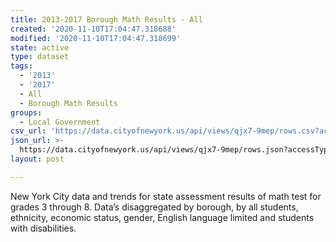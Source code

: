 ```yaml
---
title: 2013-2017 Borough Math Results - All
created: '2020-11-10T17:04:47.318688'
modified: '2020-11-10T17:04:47.318699'
state: active
type: dataset
tags:
  - '2013'
  - '2017'
  - All
  - Borough Math Results
groups:
  - Local Government
csv_url: 'https://data.cityofnewyork.us/api/views/qjx7-9mep/rows.csv?accessType=DOWNLOAD'
json_url: >-
  https://data.cityofnewyork.us/api/views/qjx7-9mep/rows.json?accessType=DOWNLOAD
layout: post

---
```

New York City data and trends for state assessment results of math test for grades 3 through 8. Data’s disaggregated by borough, by all students, ethnicity, economic status, gender, English language limited and students with disabilities.
